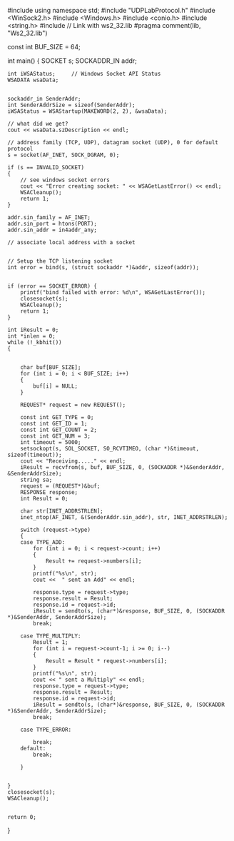 #include <iostream>
using namespace std;
#include "UDPLabProtocol.h"
#include <WinSock2.h>
#include <Windows.h>
#include <conio.h>
#include <string.h>
#include <string> 
// Link with ws2_32.lib
#pragma comment(lib, "Ws2_32.lib")

const int BUF_SIZE = 64;

int main()
{
	SOCKET s;
	SOCKADDR_IN addr;

	int iWSAStatus;		// Windows Socket API Status
	WSADATA wsaData;

	
	sockaddr_in SenderAddr;
	int SenderAddrSize = sizeof(SenderAddr);
	iWSAStatus = WSAStartup(MAKEWORD(2, 2), &wsaData);

	// what did we get?
	cout << wsaData.szDescription << endl;

	// address family (TCP, UDP), datagram socket (UDP), 0 for default protocol
	s = socket(AF_INET, SOCK_DGRAM, 0);

	if (s == INVALID_SOCKET)
	{
		// see windows socket errors
		cout << "Error creating socket: " << WSAGetLastError() << endl;
		WSACleanup();
		return 1;
	}

	addr.sin_family = AF_INET;
	addr.sin_port = htons(PORT);
	addr.sin_addr = in4addr_any;

	// associate local address with a socket


	// Setup the TCP listening socket
	int error = bind(s, (struct sockaddr *)&addr, sizeof(addr));


	if (error == SOCKET_ERROR) {
		printf("bind failed with error: %d\n", WSAGetLastError());
		closesocket(s);
		WSACleanup();
		return 1;
	}

	int iResult = 0;
	int *inlen = 0;
	while (!_kbhit())
	{
		
		
		char buf[BUF_SIZE];
		for (int i = 0; i < BUF_SIZE; i++)
		{
			buf[i] = NULL;
		}

		REQUEST* request = new REQUEST();
		
		const int GET_TYPE = 0;
		const int GET_ID = 1;
		const int GET_COUNT = 2;
		const int GET_NUM = 3;
		int timeout = 5000;
		setsockopt(s, SOL_SOCKET, SO_RCVTIMEO, (char *)&timeout, sizeof(timeout));
		cout << "Receiving....." << endl;
		iResult = recvfrom(s, buf, BUF_SIZE, 0, (SOCKADDR *)&SenderAddr, &SenderAddrSize);
		string sa;
		request = (REQUEST*)&buf;
		RESPONSE response;
		int Result = 0;
		
		char str[INET_ADDRSTRLEN];
		inet_ntop(AF_INET, &(SenderAddr.sin_addr), str, INET_ADDRSTRLEN);
		
		switch (request->type)
		{
		case TYPE_ADD:
			for (int i = 0; i < request->count; i++)
			{
				Result += request->numbers[i];
			}
			printf("%s\n", str);
			cout <<  " sent an Add" << endl;
			
			response.type = request->type;
			response.result = Result;
			response.id = request->id;
			iResult = sendto(s, (char*)&response, BUF_SIZE, 0, (SOCKADDR *)&SenderAddr, SenderAddrSize);
			break;

		case TYPE_MULTIPLY:
			Result = 1;
			for (int i = request->count-1; i >= 0; i--)
			{
				Result = Result * request->numbers[i];
			}
			printf("%s\n", str);
			cout << " sent a Multiply" << endl;
			response.type = request->type;
			response.result = Result;
			response.id = request->id;
			iResult = sendto(s, (char*)&response, BUF_SIZE, 0, (SOCKADDR *)&SenderAddr, SenderAddrSize);
			break;

		case TYPE_ERROR:
			
			break;
		default:
			break;

		}
		
		
	}
	closesocket(s);
	WSACleanup();
	

	return 0;
}
